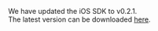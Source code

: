 We have updated the iOS SDK to v0.2.1.<br>
The latest version can be downloaded <a target="_blank" href="https://github.com/nttcom/SkyWay-iOS-SDK/releases/latest">here</a>.
